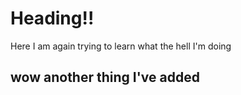 # Heading!!

Here I am again trying to learn what the hell I'm doing

## wow another thing I've added